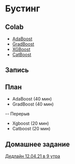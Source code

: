 # Бустинг

## Colab
* [AdaBoost](https://colab.research.google.com/github/samstikhin/ml2021/blob/master/06-Boosting/1-AdaBoost.ipynb)
* [GradBoost](https://colab.research.google.com/github/samstikhin/ml2021/blob/master/06-Boosting/2-GradBoost.ipynb)
* [XGBoost](https://colab.research.google.com/github/samstikhin/ml2021/blob/master/06-Boosting/3-Xgboost.ipynb)
* [CatBoost](https://colab.research.google.com/github/samstikhin/ml2021/blob/master/06-Boosting/4-CatBoost.ipynb)

## Запись

## План
* AdaBoost (40 мин)
* GradBoost (40 мин)

-- Перерыв
* Xgboost (20 мин)
* Catboost (20 мин)


## Домашнее задание
[Дедлайн 12.04.21 в 9 утра](https://ulearn.me/course/ml/X_regression_bff768cf-f9df-4afd-967b-e7b86931c8ae)

